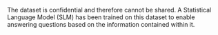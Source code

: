 The dataset is confidential and therefore cannot be shared. A Statistical Language Model (SLM) has been trained on this dataset to enable answering questions based on the information contained within it.
